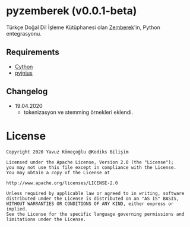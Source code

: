# pyzemberek (v0.0.1-beta)
Türkçe Doğal Dil İşleme Kütüphanesi olan [Zemberek](https://github.com/ahmetaa/zemberek-nlp)'in, Python entegrasyonu.

## Requirements
- [Cython](https://pypi.org/project/Cython/)
- [pyjnius](https://pypi.org/project/pyjnius/)


## Changelog

-   19.04.2020
    -   tokenizasyon ve stemming örnekleri eklendi.

License
=======
    Copyright 2020 Yavuz Kömeçoğlu @Kodiks Bilişim

    Licensed under the Apache License, Version 2.0 (the "License");
    you may not use this file except in compliance with the License.
    You may obtain a copy of the License at

    http://www.apache.org/licenses/LICENSE-2.0

    Unless required by applicable law or agreed to in writing, software
    distributed under the License is distributed on an "AS IS" BASIS,
    WITHOUT WARRANTIES OR CONDITIONS OF ANY KIND, either express or implied.
    See the License for the specific language governing permissions and
    limitations under the License.